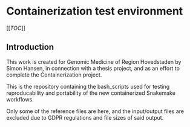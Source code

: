 # Containerization test environment

[[_TOC_]]

## Introduction
This work is created for Genomic Medicine of Region Hovedstaden by Simon Hansen, in connection with a thesis project, and as an effort to complete the Containerization project. 

This is the repository containing the bash_scripts used for testing reproducability and portability of the new containerized Snakemake workflows. 

Only some of the reference files are here, and the input/output files are excluded due to GDPR regulations and file sizes of said output. 
